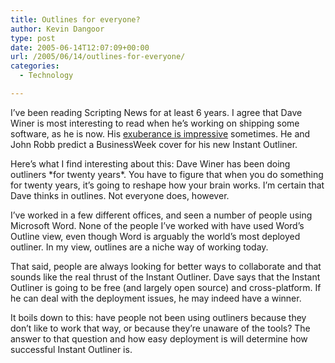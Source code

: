 ```yaml
---
title: Outlines for everyone?
author: Kevin Dangoor
type: post
date: 2005-06-14T12:07:09+00:00
url: /2005/06/14/outlines-for-everyone/
categories:
  - Technology

---
```

I&#8217;ve been reading Scripting News for at least 6 years. I agree that Dave Winer is most interesting to read when he&#8217;s working on shipping some software, as he is now. His [exuberance is impressive][1] sometimes. He and John Robb predict a BusinessWeek cover for his new Instant Outliner.

Here&#8217;s what I find interesting about this: Dave Winer has been doing outliners \*for twenty years\*. You have to figure that when you do something for twenty years, it&#8217;s going to reshape how your brain works. I&#8217;m certain that Dave thinks in outlines. Not everyone does, however.

I&#8217;ve worked in a few different offices, and seen a number of people using Microsoft Word. None of the people I&#8217;ve worked with have used Word&#8217;s Outline view, even though Word is arguably the world&#8217;s most deployed outliner. In my view, outlines are a niche way of working today.

That said, people are always looking for better ways to collaborate and that sounds like the real thrust of the Instant Outliner. Dave says that the Instant Outliner is going to be free (and largely open source) and cross-platform. If he can deal with the deployment issues, he may indeed have a winner.

It boils down to this: have people not been using outliners because they don&#8217;t like to work that way, or because they&#8217;re unaware of the tools? The answer to that question and how easy deployment is will determine how successful Instant Outliner is.

 [1]: http://archive.scripting.com/2005/06/13#When:10:02:40AM